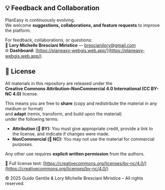 




## 💡 Feedback and Collaboration

PlanEasy is continuously evolving.  
We welcome **suggestions, collaborations, and feature requests** to improve the platform.

For feedback, collaborations, or questions:  
📧 **Lory Michelle Bresciani Miristice** — [brescianilory@gmail.com](mailto:brescianilory@gmail.com)  
🌐 **Dashboard:** [https://planeasy-webgis.web.app/](https://planeasy-webgis.web.app/)


## 🔖 License

All materials in this repository are released under the  
**Creative Commons Attribution–NonCommercial 4.0 International (CC BY-NC 4.0)** license.

This means you are free to **share** (copy and redistribute the material in any medium or format)  
and **adapt** (remix, transform, and build upon the material)  
under the following terms:

- **Attribution (📘 BY):** You must give appropriate credit, provide a link to the license, and indicate if changes were made.  
- **NonCommercial (💼 NC):** You may not use the material for commercial purposes.  

Any other use requires **explicit written permission** from the authors.

📄 Full license text: [https://creativecommons.org/licenses/by-nc/4.0/](https://creativecommons.org/licenses/by-nc/4.0/)

© 2025 Guido Gentile & Lory Michelle Bresciani Miristice – All rights reserved.

